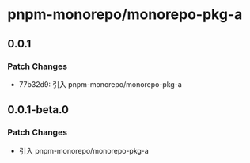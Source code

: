 # pnpm-monorepo/monorepo-pkg-a

## 0.0.1

### Patch Changes

- 77b32d9: 引入 pnpm-monorepo/monorepo-pkg-a

## 0.0.1-beta.0

### Patch Changes

- 引入 pnpm-monorepo/monorepo-pkg-a
